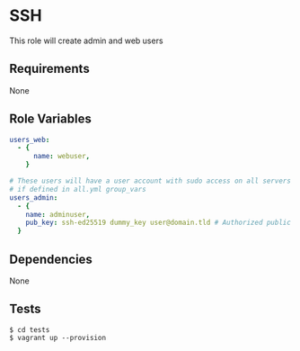 SSH
=========

This role will create admin and web users

Requirements
------------

None

Role Variables
--------------

```yaml
users_web:
  - {
      name: webuser,
    }

# These users will have a user account with sudo access on all servers 
# if defined in all.yml group_vars
users_admin:
  - {
    name: adminuser,
    pub_key: ssh-ed25519 dummy_key user@domain.tld # Authorized public key for adminuser
  }
```

Dependencies
------------

None

Tests
-----

```
$ cd tests
$ vagrant up --provision
```